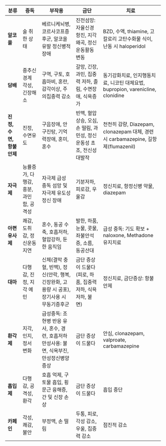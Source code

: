 | **분류**                    | **중독**                              | **부작용**                                                                      | **금단**                                                   | **치료**                                                             |
|-----------------------------|---------------------------------------|---------------------------------------------------------------------------------|----------------------------------------------------------|----------------------------------------------------------------------|
| **알코올**                  | 술 취한 상태                          | 베르니케뇌병, 코르사코프증후군, 알코올유발 정신병적 장애                          | 진전섬망: 자율신경 항진, 지각 왜곡, 정신운동활동 변동            | BZD, 수액, thiamine, 고칼로리 고탄수화물 식이, 난동 시 haloperidol |
| **담배**                    | 중추신경계 각성, 긴장해소             | 구역, 구토, 호흡마비, 혼란, 감각이상, 주의집중력 감소                               | 갈망, 긴장, 과민, 집중력 저하, 졸림, 수면장애, 식욕증가            | 동기강화치료, 인지행동치료, 니코틴 대체요법, bupropion, varenicline, clonidine |
| **진정, 수면, 항불안제**     | 진정, 수면유도                        | 구음장애, 안구진탕, 기억력장애, 혼미, 혼수                                        | 빈맥, 혈압상승, 오심, 손 떨림, 과민성, 정신운동성 초조, 전신성 대발작 | 천천히 감량, Diazepam, clonazepam 대체, 경련 시 carbamazepine, 길항제(flumazenil) |
| **자극제**                  | 능률증가, 다행감, 흥분, 과민함, 공격성 | 자극제 급성 중독 섬망 및 자극제 유도성 정신 장애                                    | 기분저하, 피로감, 우울감                                         | 정신치료, 항정신병 약물, diazepam                                     |
| **아편유사제**              | 쾌감, 도취감, 정신운동지연            | 혼수, 동공 수축, 호흡저하, 혈압강하, 둔한 움직임                                    | 발한, 하품, 눈물, 콧물, 좌불안석증, 소름, 동공산대                 | 급성 중독: 기도 확보 + naloxone, Methadone 유지치료                    |
| **대마**                    | 다행감, 진정, 지각 예민               | 신체(결막 충혈, 빈맥), 정신(안락, 행복, 긴장완화, 고용량 시 공포), 장기사용 시 무동기증후군 | 금단 증상이 드물다 (피로, 하품, 집중력저하, 식욕 저하, 불면)       | 정신치료, 금단증상: 항불안제                                         |
| **환각제**                  | 지각, 인지, 정서 변화                 | 급성중독: 조현병 반응 유사, 혼수, 경련, 호흡저하<br>만성사용: 불면, 식욕부진, 만성정신병양 증상 | 금단 증상이 드물다                                             | 안심, clonazepam, valproate, carbamazepine                           |
| **흡입제**                  | 다행감, 공격성, 환각                  | 호흡 억제, 구토물 흡입, 횡문근 융해증, 간 및 신장 손상                               | 금단 증상이 드물다                                             | 흡입 중단                                                            |
| **카페인**                  | 각성, 쾌감, 불안                      | 부정맥, 손 떨림                                                                  | 두통, 피로, 각성 감소, 우울, 집중력 감소                            | 점진적 감소                                                          |




